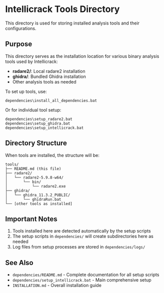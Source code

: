 # Intellicrack Tools Directory

This directory is used for storing installed analysis tools and their configurations.

## Purpose

This directory serves as the installation location for various binary analysis tools used by Intellicrack:

- **radare2/**: Local radare2 installation
- **ghidra/**: Bundled Ghidra installation  
- Other analysis tools as needed

To set up tools, use:
```batch
dependencies\install_all_dependencies.bat
```

Or for individual tool setup:
```batch
dependencies\setup_radare2.bat
dependencies\setup_ghidra.bat
dependencies\setup_intellicrack.bat
```

## Directory Structure

When tools are installed, the structure will be:
```
tools/
├── README.md (this file)
├── radare2/
│   └── radare2-5.9.8-w64/
│       └── bin/
│           └── radare2.exe
├── ghidra/
│   └── ghidra_11.3.2_PUBLIC/
│       └── ghidraRun.bat
└── [other tools as installed]
```

## Important Notes

1. Tools installed here are detected automatically by the setup scripts
2. The setup scripts in `dependencies/` will create subdirectories here as needed
3. Log files from setup processes are stored in `dependencies/logs/`

## See Also

- `dependencies/README.md` - Complete documentation for all setup scripts
- `dependencies/setup_intellicrack.bat` - Main comprehensive setup
- `INSTALLATION.md` - Overall installation guide